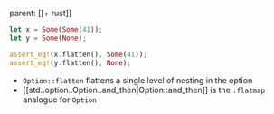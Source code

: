 parent: [[+ rust]]

```rust
let x = Some(Some(41));
let y = Some(None);

assert_eq!(x.flatten(), Some(41));
assert_eq!(y.flatten(), None);
```

- `Option::flatten` flattens a single level of nesting in the option
- [[std..option..Option..and_then|Option::and_then]] is the `.flatmap`
  analogue for `Option`
